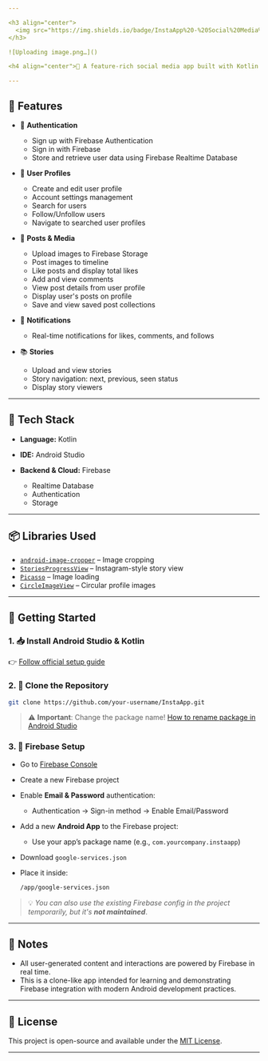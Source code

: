 ```yaml
---

<h3 align="center">
  <img src="https://img.shields.io/badge/InstaApp%20-%20Social%20Media%20Application-282C34?logo=Instagram&logoColor=E4405F" alt="InstaApp Logo" height="38" />
</h3>

![Uploading image.png…]()

<h4 align="center">🎉 A feature-rich social media app built with Kotlin in Android Studio</h4>

---
```


## 📱 Features

* 🔐 **Authentication**

  * Sign up with Firebase Authentication
  * Sign in with Firebase
  * Store and retrieve user data using Firebase Realtime Database

* 👤 **User Profiles**

  * Create and edit user profile
  * Account settings management
  * Search for users
  * Follow/Unfollow users
  * Navigate to searched user profiles

* 📸 **Posts & Media**

  * Upload images to Firebase Storage
  * Post images to timeline
  * Like posts and display total likes
  * Add and view comments
  * View post details from user profile
  * Display user's posts on profile
  * Save and view saved post collections

* 🔔 **Notifications**

  * Real-time notifications for likes, comments, and follows

* 📚 **Stories**

  * Upload and view stories
  * Story navigation: next, previous, seen status
  * Display story viewers

---

## 💠 Tech Stack

* **Language:** Kotlin
* **IDE:** Android Studio
* **Backend & Cloud:** Firebase

  * Realtime Database
  * Authentication
  * Storage

---

## 📦 Libraries Used

* [`android-image-cropper`](https://github.com/ArthurHub/Android-Image-Cropper) – Image cropping
* [`StoriesProgressView`](https://github.com/shts/StoriesProgressView) – Instagram-style story view
* [`Picasso`](https://square.github.io/picasso/) – Image loading
* [`CircleImageView`](https://github.com/hdodenhof/CircleImageView) – Circular profile images

---

## 🚀 Getting Started

### 1. 📥 Install Android Studio & Kotlin

👉 [Follow official setup guide](https://developer.android.com/studio/install)

### 2. 🧬 Clone the Repository

```bash
git clone https://github.com/your-username/InstaApp.git
```

> ⚠️ **Important**: Change the package name!
> [How to rename package in Android Studio](https://stackoverflow.com/questions/16804093/android-studio-rename-package)

### 3. 🔧 Firebase Setup

* Go to [Firebase Console](https://console.firebase.google.com)
* Create a new Firebase project
* Enable **Email & Password** authentication:

  * Authentication → Sign-in method → Enable Email/Password
* Add a new **Android App** to the Firebase project:

  * Use your app’s package name (e.g., `com.yourcompany.instaapp`)
* Download `google-services.json`
* Place it inside:

  ```bash
  /app/google-services.json
  ```

> 💡 *You can also use the existing Firebase config in the project temporarily, but it's **not maintained***.

---

## 📌 Notes

* All user-generated content and interactions are powered by Firebase in real time.
* This is a clone-like app intended for learning and demonstrating Firebase integration with modern Android development practices.

---

## 📄 License

This project is open-source and available under the [MIT License](LICENSE).

---
